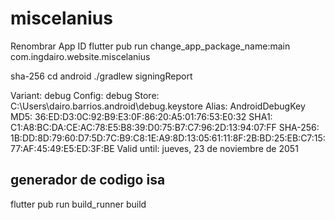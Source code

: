 # miscelanius

Renombrar App ID
flutter pub run change_app_package_name:main com.ingdairo.website.miscelanius

sha-256
cd android
./gradlew signingReport

Variant: debug
Config: debug
Store: C:\Users\dairo.barrios\.android\debug.keystore
Alias: AndroidDebugKey
MD5: 36:ED:D3:0C:92:B9:E3:0F:86:20:A5:01:76:53:E0:32
SHA1: C1:A8:BC:DA:CE:AC:78:E5:B8:39:D0:75:B7:C7:96:2D:13:94:07:FF
SHA-256: 1B:DD:8D:79:60:D7:5D:7C:B9:C8:1E:A9:8D:13:05:61:11:8F:2B:BD:25:EB:C7:15:77:AF:45:49:E5:ED:3F:BE
Valid until: jueves, 23 de noviembre de 2051 

## generador de codigo isa
flutter pub run build_runner build